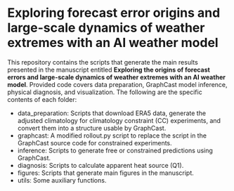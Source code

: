 # Exploring forecast error origins and large-scale dynamics of weather extremes with an AI weather model
This repository contains the scripts that generate the main results presented in the manuscript entitled **Exploring the origins of forecast errors and large-scale dynamics of weather extremes with an AI weather model**. Provided code covers data preparation, GraphCast model inference, physical diagnosis, and visualization. The following are the specific contents of each folder:

* data_preparation: Scripts that download ERA5 data, generate the adjusted climatology for climatology constraint (CC) experiments, and convert them into a structure usable by GraphCast.
* graphcast: A modified rollout.py script to replace the script in the GraphCast source code for constrained experiments.
* inference: Scripts to generate free or constrained predictions using GraphCast.
* diagnosis: Scripts to calculate apparent heat source (Q1).
* figures: Scripts that generate main figures in the manuscript.
* utils: Some auxiliary functions.

